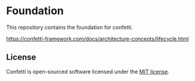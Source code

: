 # Foundation

This repository contains the foundation for confetti.

https://confetti-framework.com/docs/architecture-concepts/lifecycle.html

## License

Confetti is open-sourced software licensed under the [MIT license](https://opensource.org/licenses/MIT).
